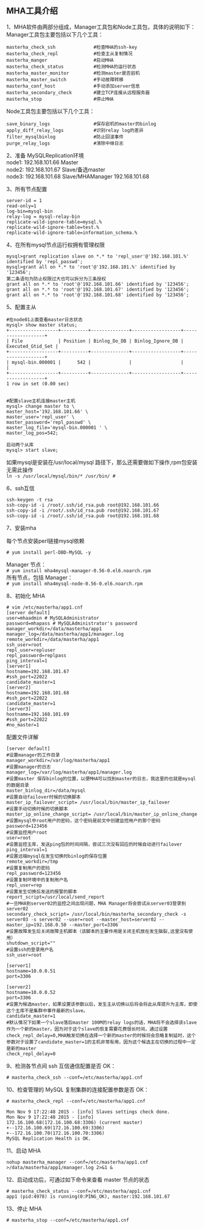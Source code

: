 MHA工具介绍  
---
1、MHA软件由两部分组成，Manager工具包和Node工具包，具体的说明如下：  
Manager工具包主要包括以下几个工具：  
```
masterha_check_ssh              #检查MHA的ssh-key
masterha_check_repl             #检查主从复制情况
masterha_manger                 #启动MHA
masterha_check_status           #检测MHA的运行状态
masterha_master_monitor         #检测master是否宕机
masterha_master_switch          #手动故障转移
masterha_conf_host              #手动添加server信息
masterha_secondary_check        #建立TCP连接从远程服务器
masterha_stop                   #停止MHA
```
Node工具包主要包括以下几个工具：  
```
save_binary_logs                #保存宕机的master的binlog
apply_diff_relay_logs           #识别relay log的差异
filter_mysqlbinlog              #防止回滚事件
purge_relay_logs                #清除中继日志
```  

2、准备 MySQLReplication环境  
node1: 192.168.101.66 Master  
node2: 192.168.101.67 Slave/备选master  
node3: 192.168.101.68 Slave/MHAManager 192.168.101.68  

3、所有节点配置  
```
server-id = 1
read-only=1
log-bin=mysql-bin
relay-log = mysql-relay-bin
replicate-wild-ignore-table=mysql.%
replicate-wild-ignore-table=test.%
replicate-wild-ignore-table=information_schema.%
```  

4、在所有mysql节点运行权拥有管理权限  
```
mysql>grant replication slave on *.* to 'repl_user'@'192.168.101.%' identified by 'repl_passwd';
mysql>grant all on *.* to 'root'@'192.168.101.%' identified by '123456'; 
第二条语句为防止权限过大也可以拆分为三条授权
grant all on *.* to 'root'@'192.168.101.66' identified by '123456';
grant all on *.* to 'root'@'192.168.101.67' identified by '123456';
grant all on *.* to 'root'@'192.168.101.68' identified by '123456';
```  

5、配置主从  
```
#在node01上面查看master日志状态
mysql> show master status;
+------------------+----------+--------------+------------------+-------------------+
| File             | Position | Binlog_Do_DB | Binlog_Ignore_DB | Executed_Gtid_Set |
+------------------+----------+--------------+------------------+-------------------+
| mysql-bin.000001 |      542 |              |                  |                   |
+------------------+----------+--------------+------------------+-------------------+
1 row in set (0.00 sec)


#配置slave主机连接master主机
mysql> change master to \
master_host='192.168.101.66' \
master_user='repl_user' \
master_password='repl_passwd' \
master_log_file='mysql-bin.000001 ' \
master_log_pos=542;

启动两个从库
mysql> start slave;
```  

如果mysql是安装在/usr/local/mysql 路径下，那么还需要做如下操作,rpm包安装无需此操作  
``` ln -s /usr/local/mysql/bin/* /usr/bin/ # ```  

6、ssh互信  
```
ssh-keygen -t rsa
ssh-copy-id -i /root/.ssh/id_rsa.pub root@192.168.101.66
ssh-copy-id -i /root/.ssh/id_rsa.pub root@192.168.101.67
ssh-copy-id -i /root/.ssh/id_rsa.pub root@192.168.101.68
```  


7、安装mha  

每个节点安装perl链接mysql依赖  
```
# yum install perl-DBD-MySQL -y
```  
Manager 节点：  
``` # yum install mha4mysql-manager-0.56-0.el6.noarch.rpm ```  
所有节点，包括 Manager：  
``` # yum install mha4mysql-node-0.56-0.el6.noarch.rpm ```  

8、初始化 MHA
```
# vim /etc/masterha/app1.cnf
[server default]
user=mhaadmin # MySQLAdministrator
password=mhapass # MySQLAdministrator's password
manager_workdir=/data/masterha/app1
manager_log=/data/masterha/app1/manager.log
remote_workdir=/data/masterha/app1
ssh_user=root
repl_user=repluser
repl_password=replpass
ping_interval=1
[server1]
hostname=192.168.101.67
#ssh_port=22022
candidate_master=1
[server2]
hostname=192.168.101.68
#ssh_port=22022
candidate_master=1
[server3]
hostname=192.168.101.69
#ssh_port=22022
#no_master=1
```  
配置文件详解  
```
[server default]
#设置manager的工作目录
manager_workdir=/var/log/masterha/app1
#设置manager的日志
manager_log=/var/log/masterha/app1/manager.log 
#设置master 保存binlog的位置，以便MHA可以找到master的日志，我这里的也就是mysql的数据目录
master_binlog_dir=/data/mysql
#设置自动failover时候的切换脚本
master_ip_failover_script= /usr/local/bin/master_ip_failover
#设置手动切换时候的切换脚本
master_ip_online_change_script= /usr/local/bin/master_ip_online_change
#设置mysql中root用户的密码，这个密码是前文中创建监控用户的那个密码
password=123456
#设置监控用户root
user=root
#设置监控主库，发送ping包的时间间隔，尝试三次没有回应的时候自动进行failover
ping_interval=1
#设置远端mysql在发生切换时binlog的保存位置
remote_workdir=/tmp
#设置复制用户的密码
repl_password=123456
#设置复制环境中的复制用户名 
repl_user=rep
#设置发生切换后发送的报警的脚本
report_script=/usr/local/send_report
#一旦MHA到server02的监控之间出现问题，MHA Manager将会尝试从server03登录到server02
secondary_check_script= /usr/local/bin/masterha_secondary_check -s server03 -s server02 --user=root --master_host=server02 --master_ip=192.168.0.50 --master_port=3306
#设置故障发生后关闭故障主机脚本（该脚本的主要作用是关闭主机放在发生脑裂,这里没有使用）
shutdown_script=""
#设置ssh的登录用户名
ssh_user=root 

[server1]
hostname=10.0.0.51
port=3306

[server2]
hostname=10.0.0.52
port=3306
#设置为候选master，如果设置该参数以后，发生主从切换以后将会将此从库提升为主库，即使这个主库不是集群中事件最新的slave。
candidate_master=1
#默认情况下如果一个slave落后master 100M的relay logs的话，MHA将不会选择该slave作为一个新的master，因为对于这个slave的恢复需要花费很长时间，通过设置check_repl_delay=0,MHA触发切换在选择一个新的master的时候将会忽略复制延时，这个参数对于设置了candidate_master=1的主机非常有用，因为这个候选主在切换的过程中一定是新的master
check_repl_delay=0
```  

9、检测各节点间 ssh 互信通信配置是否 OK：  
```
# masterha_check_ssh --conf=/etc/masterha/app1.cnf
```  

10、检查管理的 MySQL 复制集群的连接配置参数是否 OK：  
```
# masterha_check_repl --conf=/etc/masterha/app1.cnf

Mon Nov 9 17:22:48 2015 - [info] Slaves settings check done.
Mon Nov 9 17:22:48 2015 - [info]
172.16.100.68(172.16.100.68:3306) (current master)
+--172.16.100.69(172.16.100.69:3306)
+--172.16.100.70(172.16.100.70:3306)
MySQL Replication Health is OK.
```  

11、启动 MHA  
```
nohup masterha_manager --conf=/etc/masterha/app1.cnf >/data/masterha/app1/manager.log 2>&1 &
```  

12、启动成功后，可通过如下命令来查看 master 节点的状态  
```
# masterha_check_status --conf=/etc/masterha/app1.cnf
app1 (pid:4978) is running(0:PING_OK), master:192.168.101.67
```  

13、停止 MHA  
```
# masterha_stop --conf=/etc/masterha/app1.cnf
```  
